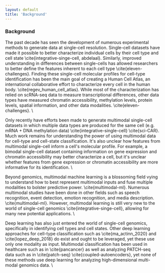 ```yaml
---
layout: default
title: 'Background'
---
```


### Background

The past decade has seen the development of numerous experimental methods to generate data at single-cell resolution. Single-cell datasets have made it possible to better characterize individual cells by their cell type and cell state \cite{integrative-singe-cell, abdelaal}. Similarly, improved understanding in differences between single-cells has allowed researchers to better define the features inherent to each cell type \cite{eleven-challenges}. Finding these single-cell molecular profiles for cell-type identification has been the main goal of creating a Human Cell Atlas, an international collaborative effort to characterize every cell in the human body. \cite{regev_human_cell_atlas}. While most of the characterization has relied on scRNA-seq data to measure transcriptional differences, other data types have measured chromatin accessibility, methylation levels, protein levels, spatial information, and other data modalities. \cite{eleven-challenges}.  \\

Only recently have efforts been made to generate multimodal single-cell datasets in which multiple data types are produced for the same cell (e.g. mRNA + DNA methylation data) \cite{integrative-single-cell} \cite{sci-CAR}. Much work remains for understanding the power of using multimodal data for cell-type and cell-state classification.  It's also unclear how features from multimodal single-cell inform a cell's molecular profile. For example, a bimodal single-cell dataset containing information on gene expression and chromatin accessibility may better characterize a cell, but it's unclear whether features from gene expression or chromatin accessibility are more informative for its identification. \\

Beyond genomics, multimodal machine learning is a blossoming field vying to understand how to best represent multimodal inputs and fuse multiple modalities to bolster predictive power. \cite{multimodal-ml}. Numerous multimodal studies have been done in other fields such as speech recognition, event detection, emotion recognition, and media description. \cite{multimodal-ml}. However, multimodal learning is still very new to the world of single-cell genomics \cite{integrative-singe-cell}, allowing for many new potential applications. \\

Deep learning has also just entered the world of single-cell genomics, specifically in identifying cell types and cell states. Other deep learning approaches for cell-type classification such as  \cite{ma_actinn_2020} and \cite{lopez_deep_2018} do exist and ought to be leveraged, yet these use only one modality as input. Multimodal classification has been used in healthcare such as in \cite{pancancer} as well as analyzing PATCH-seq data such as in \cite{patch-seq} \cite{coupled-autoencoders}, yet none of these methods use deep learning for analyzing high-dimensional multi-modal genomics data. \\
